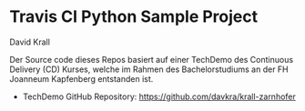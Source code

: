 # Travis CI Python Sample Project

David Krall

Der Source code dieses Repos basiert auf einer TechDemo des Continuous Delivery (CD) Kurses, welche im Rahmen des Bachelorstudiums an der FH Joanneum Kapfenberg entstanden ist.

* TechDemo GitHub Repository: <https://github.com/davkra/krall-zarnhofer>
